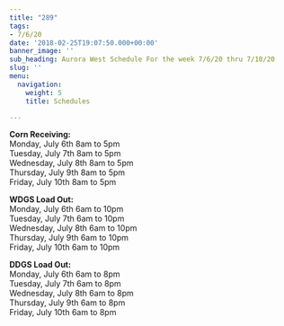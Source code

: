 ```yaml
---
title: "289"
tags:
- 7/6/20
date: '2018-02-25T19:07:50.000+00:00'
banner_image: ''
sub_heading: Aurora West Schedule For the week 7/6/20 thru 7/10/20
slug: ''
menu:
  navigation:
    weight: 5
    title: Schedules

---
```

**Corn Receiving:**  
Monday, July 6th        8am to 5pm  
Tuesday, July 7th        8am to 5pm  
Wednesday, July 8th   8am to 5pm  
Thursday, July 9th       8am to 5pm  
Friday, July 10th          8am to 5pm

**WDGS Load Out:**  
Monday, July 6th        6am to 10pm  
Tuesday, July 7th        6am to 10pm  
Wednesday, July 8th   6am to 10pm  
Thursday, July 9th       6am to 10pm  
Friday, July 10th          6am to 10pm

**DDGS Load Out:**  
Monday, July 6th        6am to 8pm  
Tuesday, July 7th        6am to 8pm  
Wednesday, July 8th   6am to 8pm  
Thursday, July 9th       6am to 8pm  
Friday, July 10th          6am to 8pm
